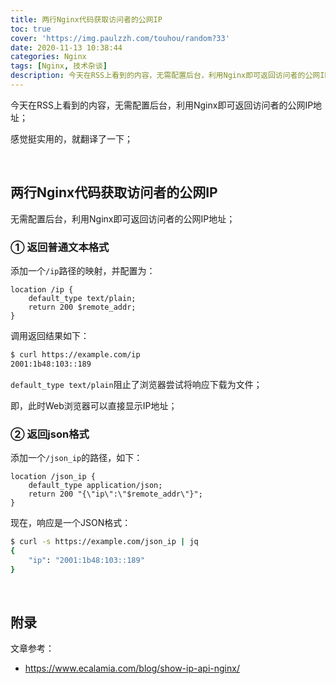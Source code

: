 ```yaml
---
title: 两行Nginx代码获取访问者的公网IP
toc: true
cover: 'https://img.paulzzh.com/touhou/random?33'
date: 2020-11-13 10:38:44
categories: Nginx
tags: [Nginx, 技术杂谈]
description: 今天在RSS上看到的内容，无需配置后台，利用Nginx即可返回访问者的公网IP地址；感觉挺实用的，就翻译了一下；
---
```


今天在RSS上看到的内容，无需配置后台，利用Nginx即可返回访问者的公网IP地址；

感觉挺实用的，就翻译了一下；

<br/>

<!--more-->

## 两行Nginx代码获取访问者的公网IP

无需配置后台，利用Nginx即可返回访问者的公网IP地址；

### **① 返回普通文本格式**

添加一个`/ip`路径的映射，并配置为：

```nginx
location /ip {
    default_type text/plain;
    return 200 $remote_addr;
}
```

调用返回结果如下：

```bash
$ curl https://example.com/ip
2001:1b48:103::189
```

`default_type text/plain`阻止了浏览器尝试将响应下载为文件；

即，此时Web浏览器可以直接显示IP地址；

### **② 返回json格式**

添加一个`/json_ip`的路径，如下：

```nginx
location /json_ip {
    default_type application/json;
    return 200 "{\"ip\":\"$remote_addr\"}";
}
```

现在，响应是一个JSON格式：

```bash
$ curl -s https://example.com/json_ip | jq
{
    "ip": "2001:1b48:103::189"
}
```

<br/>

## 附录

文章参考：

-   https://www.ecalamia.com/blog/show-ip-api-nginx/

<br/>